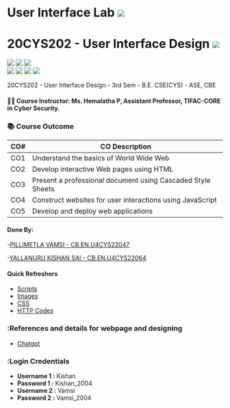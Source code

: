 # User Interface Lab ![](https://img.shields.io/badge/-Live-brightgreen)
# 20CYS202 - User Interface Design ![](https://img.shields.io/badge/-Live-green)
![](https://img.shields.io/badge/Batch-22CYS-lightgreen) ![](https://img.shields.io/badge/UG-blue) ![](https://img.shields.io/badge/Subject-UID-blue) <br/>
![](https://img.shields.io/badge/Lecture-1-orange) ![](https://img.shields.io/badge/Practical-3-orange) ![](https://img.shields.io/badge/Credits-2-orange) ![](https://img.shields.io/badge/Additional_Coverage-GitHub-purple)

20CYS202  - User Interface Design - 3rd Sem - B.E. CSE(CYS) - ASE, CBE

#### :teacher: Course Instructor:  Ms. Hemalatha P, Assistant Professor, TIFAC-CORE in Cyber Security.

### :books: Course Outcome

| CO#  | CO Description |
|------|----------------|
| CO1 | Understand the basics of World Wide Web |
| CO2 | Develop interactive Web pages using HTML |
| CO3 | Present a professional document using Cascaded Style Sheets |
| CO4 | Construct websites for user interactions using JavaScript |
| CO5 | Develop and deploy web applications | 

#### Done By:
-[PILLIMETLA VAMSI - CB.EN.U4CYS22047](https://pillimetlavamsi.github.io)

-[YALLANURU KISHAN SAI - CB.EN.U4CYS22064](https://kishansaiyallanuru.github.io)

#### Quick Refreshers

- [Scripts](https://github.com/kishansaiyallanuru/20CYS202-User_Interface_Design/tree/main/Assignments/CB.EN.U4CYS22064/ui/javascript)
- [Images](https://github.com/kishansaiyallanuru/20CYS202-User_Interface_Design/tree/main/Assignments/CB.EN.U4CYS22064/ui/images)
- [CSS](https://github.com/kishansaiyallanuru/20CYS202-User_Interface_Design/tree/main/Assignments/CB.EN.U4CYS22064/ui/css)
- [HTTP Codes](https://github.com/kishansaiyallanuru/20CYS202-User_Interface_Design/tree/main/Assignments/CB.EN.U4CYS22064/ui/html)

### :References and details for webpage and designing
- [Chatgpt](https://chat.openai.com/)

### :Login Credentials
- **Username 1 :** Kishan
- **Password 1 :** Kishan_2004
- **Username 2 :** Vamsi
- **Password 2 :** Vamsi_2004

